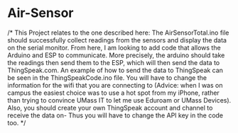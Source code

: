 # Air-Sensor
/*
This Project relates to the one described here: 
The AirSensorTotal.ino file should successfully collect readings from the sensors and display the data on the serial monitor. From here, I am looking to add code that allows the Arduino and ESP to communicate. More precisely, the arduino should take the readings then send them to the ESP, which will then send the data to ThingSpeak.com. An example of how to send the data to ThingSpeak can be seen in the ThingSpeakCode.ino file. You will have to change the information for the wifi that you are connecting to (Advice: when I was on campus the easiest choice was to use a hot spot from my iPhone, rather than trying to convince UMass IT to let me use Eduroam or UMass Devices). Also, you should create your own ThingSpeak account and channel to receive the data on- Thus you will have to change the API key in the code too.
*/
